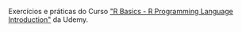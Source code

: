 Exercícios e práticas do Curso ["R Basics - R Programming Language Introduction"](https://www.udemy.com/share/101rMm3@g2djaLJudEKCTgc6dz7A-xVfgEOXoIQBEzmtityhrgGA0jHFicyy0SyOrwbP2_gM/) da Udemy.